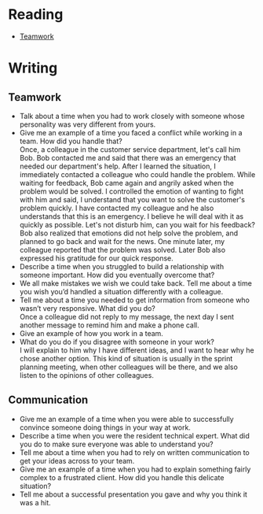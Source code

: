 # Reading

- [Teamwork](https://www.job-applications.com/interview-questions/describe-a-time-when-you-had-to-work-as-part-of-a-team/)


# Writing
## Teamwork

- Talk about a time when you had to work closely with someone whose personality was very different from yours.
- Give me an example of a time you faced a conflict while working in a team. How did you handle that?  
Once, a colleague in the customer service department, let's call him Bob. Bob contacted me and said that there was an emergency that needed our department's help. After I learned the situation, I immediately contacted a colleague who could handle the problem. While waiting for feedback, Bob came again and angrily asked when the problem would be solved. I controlled the emotion of wanting to fight with him and said, I understand that you want to solve the customer's problem quickly. I have contacted my colleague and he also understands that this is an emergency. I believe he will deal with it as quickly as possible. Let's not disturb him, can you wait for his feedback? Bob also realized that emotions did not help solve the problem, and planned to go back and wait for the news. One minute later, my colleague reported that the problem was solved. Later Bob also expressed his gratitude for our quick response.
- Describe a time when you struggled to build a relationship with someone important. How did you eventually overcome that?
- We all make mistakes we wish we could take back. Tell me about a time you wish you’d handled a situation differently with a colleague.
- Tell me about a time you needed to get information from someone who wasn’t very responsive. What did you do?  
Once a colleague did not reply to my message, the next day I sent another message to remind him and make a phone call.
- Give an example of how you work in a team.
- What do you do if you disagree with someone in your work?  
I will explain to him why I have different ideas, and I want to hear why he chose another option. This kind of situation is usually in the sprint planning meeting, when other colleagues will be there, and we also listen to the opinions of other colleagues.

## Communication

- Give me an example of a time when you were able to successfully convince someone doing things in your way at work.
- Describe a time when you were the resident technical expert. What did you do to make sure everyone was able to understand you?
- Tell me about a time when you had to rely on written communication to get your ideas across to your team.
- Give me an example of a time when you had to explain something fairly complex to a frustrated client. How did you handle this delicate situation?
- Tell me about a successful presentation you gave and why you think it was a hit.

